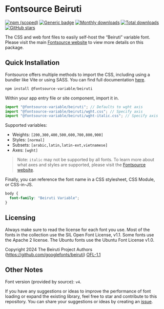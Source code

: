 # Fontsource Beiruti

[![npm (scoped)](https://img.shields.io/npm/v/@fontsource-variable/beiruti?color=brightgreen)](https://www.npmjs.com/package/@fontsource-variable/beiruti) [![Generic badge](https://img.shields.io/badge/fontsource-passing-brightgreen)](https://github.com/fontsource/fontsource) [![Monthly downloads](https://badgen.net/npm/dm/@fontsource-variable/beiruti)](https://github.com/fontsource/fontsource) [![Total downloads](https://badgen.net/npm/dt/@fontsource-variable/beiruti)](https://github.com/fontsource/fontsource) [![GitHub stars](https://img.shields.io/github/stars/fontsource/fontsource.svg?style=social&label=Star)](https://github.com/fontsource/fontsource/stargazers)

The CSS and web font files to easily self-host the “Beiruti” variable font. Please visit the main [Fontsource website](https://fontsource.org/fonts/beiruti) to view more details on this package.

## Quick Installation

Fontsource offers multiple methods to import the CSS, including using a bundler like Vite or using SASS. You can find full documentation [here](https://fontsource.org/docs/getting-started/introduction).

```javascript
npm install @fontsource-variable/beiruti
```

Within your app entry file or site component, import it in.

```javascript
import "@fontsource-variable/beiruti"; // Defaults to wght axis
import "@fontsource-variable/beiruti/wght.css"; // Specify axis
import "@fontsource-variable/beiruti/wght-italic.css"; // Specify axis and style
```

Supported variables:
- Weights: `[200,300,400,500,600,700,800,900]`
- Styles: `[normal]`
- Subsets: `[arabic,latin,latin-ext,vietnamese]`
- Axes: `[wght]`

> Note: `italic` may not be supported by all fonts. To learn more about what axes and styles are supported, please visit the [Fontsource website](https://fontsource.org/fonts/beiruti).

Finally, you can reference the font name in a CSS stylesheet, CSS Module, or CSS-in-JS.

```css
body {
  font-family: "Beiruti Variable";
}
```

## Licensing
Always make sure to read the license for each font you use. Most of the fonts in the collection use the SIL Open Font License, v1.1. Some fonts use the Apache 2 license. The Ubuntu fonts use the Ubuntu Font License v1.0.

Copyright 2024 The Beiruti Project Authors (https://github.com/googlefonts/beiruti)
[OFL-1.1](https://openfontlicense.org)

## Other Notes
Font version (provided by source): `v4`.

If you have any suggestions or ideas to improve the performance of font loading or expand the existing library, feel free to star and contribute to this repository. You can share your suggestions or ideas by creating an [issue](https://github.com/fontsource/fontsource/issues).